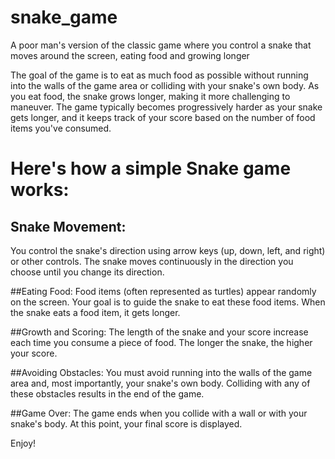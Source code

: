 # snake_game
A poor man's version of the classic game where you control a snake that moves around the screen, eating food and growing longer

The goal of the game is to eat as much food as possible without running into the walls of the game area or colliding with your snake's own body.
As you eat food, the snake grows longer, making it more challenging to maneuver.
The game typically becomes progressively harder as your snake gets longer, and it keeps track of your score based on the number of food items you've consumed.

# Here's how a simple Snake game works:

## Snake Movement: 
You control the snake's direction using arrow keys (up, down, left, and right) or other controls. The snake moves continuously in the direction you choose until you change its direction.

##Eating Food: 
Food items (often represented as turtles) appear randomly on the screen. Your goal is to guide the snake to eat these food items. When the snake eats a food item, it gets longer.

##Growth and Scoring: 
The length of the snake and your score increase each time you consume a piece of food. The longer the snake, the higher your score.

##Avoiding Obstacles: 
You must avoid running into the walls of the game area and, most importantly, your snake's own body. Colliding with any of these obstacles results in the end of the game.

##Game Over: 
The game ends when you collide with a wall or with your snake's body. At this point, your final score is displayed.

Enjoy!
